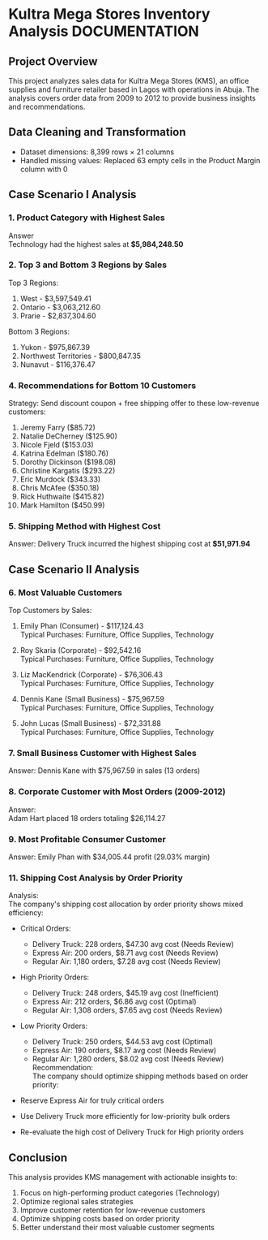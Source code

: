 
# Kultra Mega Stores Inventory Analysis DOCUMENTATION

## Project Overview
This project analyzes sales data for Kultra Mega Stores (KMS), an office supplies and furniture retailer based in Lagos with operations in Abuja. The analysis covers order data from 2009 to 2012 to provide business insights and recommendations.

## Data Cleaning and Transformation
- Dataset dimensions: 8,399 rows × 21 columns
- Handled missing values: Replaced 63 empty cells in the Product Margin column with 0

## Case Scenario I Analysis

### 1. Product Category with Highest Sales
Answer  
Technology had the highest sales at **$5,984,248.50**


### 2. Top 3 and Bottom 3 Regions by Sales
Top 3 Regions:
1. West - $3,597,549.41
2. Ontario - $3,063,212.60
3. Prarie - $2,837,304.60

Bottom 3 Regions:
1. Yukon - $975,867.39
2. Northwest Territories - $800,847.35
3. Nunavut - $116,376.47



### 4. Recommendations for Bottom 10 Customers
Strategy: Send discount coupon + free shipping offer to these low-revenue customers:

1. Jeremy Farry ($85.72)
2. Natalie DeCherney ($125.90)
3. Nicole Fjeld ($153.03)
4. Katrina Edelman ($180.76)
5. Dorothy Dickinson ($198.08)
6. Christine Kargatis ($293.22)
7. Eric Murdock ($343.33)
8. Chris McAfee ($350.18)
9. Rick Huthwaite ($415.82)
10. Mark Hamilton ($450.99)


### 5. Shipping Method with Highest Cost
Answer: 
Delivery Truck incurred the highest shipping cost at **$51,971.94**


## Case Scenario II Analysis

### 6. Most Valuable Customers
Top Customers by Sales:

1. Emily Phan (Consumer) - $117,124.43  
   Typical Purchases: Furniture, Office Supplies, Technology

2. Roy Skaria (Corporate) - $92,542.16  
   Typical Purchases: Furniture, Office Supplies, Technology

3. Liz MacKendrick (Corporate) - $76,306.43  
   Typical Purchases: Furniture, Office Supplies, Technology

4. Dennis Kane (Small Business) - $75,967.59  
   Typical Purchases: Furniture, Office Supplies, Technology

5. John Lucas (Small Business) - $72,331.88  
   Typical Purchases: Furniture, Office Supplies, Technology


### 7. Small Business Customer with Highest Sales
Answer: 
Dennis Kane with $75,967.59 in sales (13 orders)


### 8. Corporate Customer with Most Orders (2009-2012)
Answer:  
Adam Hart placed 18 orders totaling $26,114.27


### 9. Most Profitable Consumer Customer
Answer: 
Emily Phan with $34,005.44 profit (29.03% margin)



### 11. Shipping Cost Analysis by Order Priority
Analysis:  
The company's shipping cost allocation by order priority shows mixed efficiency:

- Critical Orders: 
  - Delivery Truck: 228 orders, $47.30 avg cost (Needs Review)
  - Express Air: 200 orders, $8.71 avg cost (Needs Review)
  - Regular Air: 1,180 orders, $7.28 avg cost (Needs Review)

- High Priority Orders: 
  - Delivery Truck: 248 orders, $45.19 avg cost (Inefficient)
  - Express Air: 212 orders, $6.86 avg cost (Optimal)
  - Regular Air: 1,308 orders, $7.65 avg cost (Needs Review)

- Low Priority Orders:  
  - Delivery Truck: 250 orders, $44.53 avg cost (Optimal)
  - Express Air: 190 orders, $8.17 avg cost (Needs Review)
  - Regular Air: 1,280 orders, $8.02 avg cost (Needs Review)
Recommendation:  
The company should optimize shipping methods based on order priority:
- Reserve Express Air for truly critical orders
- Use Delivery Truck more efficiently for low-priority bulk orders
- Re-evaluate the high cost of Delivery Truck for High priority orders



## Conclusion
This analysis provides KMS management with actionable insights to:
1. Focus on high-performing product categories (Technology)
2. Optimize regional sales strategies
3. Improve customer retention for low-revenue customers
4. Optimize shipping costs based on order priority
5. Better understand their most valuable customer segments
